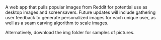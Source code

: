 A web app that pulls popular images from Reddit for potential use as desktop images and screensavers. Future updates will include gathering user feedback to generate personalized images for each unique user, as well as a seam carving algorithm to scale images. 

Alternatively, download the img folder for samples of pictures. 
